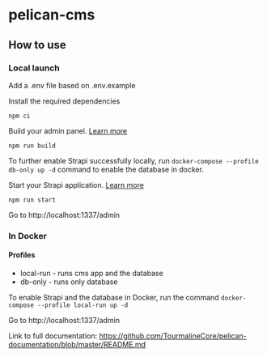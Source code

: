 # pelican-cms

## How to use

### Local launch

Add a .env file based on .env.example

Install the required dependencies
```
npm ci
```
Build your admin panel. [Learn more](https://docs.strapi.io/dev-docs/cli#strapi-build)

```
npm run build
```

To further enable Strapi successfully locally, run `docker-compose --profile db-only up -d` command to enable the database in docker.

Start your Strapi application. [Learn more](https://docs.strapi.io/dev-docs/cli#strapi-start)

```
npm run start
```
Go to http://localhost:1337/admin

### In Docker

#### Profiles
- local-run - runs cms app and the database
- db-only - runs only database

To enable Strapi and the database in Docker, run the command `docker-compose --profile local-run up -d`

Go to http://localhost:1337/admin

Link to full documentation: https://github.com/TourmalineCore/pelican-documentation/blob/master/README.md

